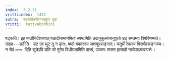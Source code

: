 ```yaml
---
index:  5.2.51
vrittiindex:  1411
sutra:  षट्कतिकतिपयचतुरां थुक्
vritti:  tattvabodhini 
---
```


षट्कति। इह षष्ठीनिर्देशबवात् षडादीनामागमित्वं स्पष्टमिति तदानुकूल्यंनानुवृत्तो डट् सप्तम्या विपरिणम्यते। तदाह---डटीति। डट एव थुट् तु न कृतः, षष्ठो षकारस्य जश्त्वुप्रसङ्गात्। चतुर्थे रेफस्य विसर्गप्रसङ्गाच्च। न चैवं `नान्ता `दिति सूत्रेऽपि डति परे मुगेव विधीयतामिति वाच्यं, पञ्चमः सप्तम इत्यादौ नलोपाऽभावापत्तेः।

